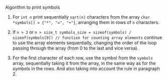 Algorithm to print symbols

1. For `int n` print sequentially `sqrt(n)` characters from the array
   `char *symbols[] = {"*", "=", "+"}`, arranging them in rows of `n` characters.

2. If `n > 3` or `n > size_t symbols_size = sizeof(symbols) / sizeof(symbols[0]) // function for counting array elements`
   continue to use the array elements sequentially, changing the order of the loop passing through the array
   (from 0 to the last and vice versa).

3. For the first character of each row, use the symbol from the `symbols` array,
   sequentially taking it from the array, in the same way as for the symbols in the rows.
   And also taking into account the rule in paragraph 2.
